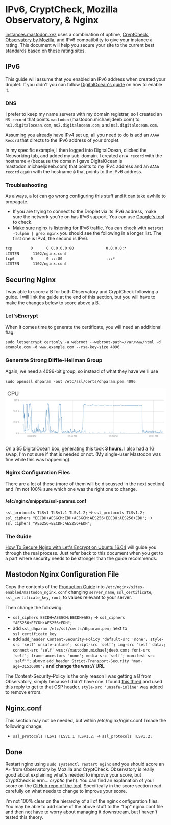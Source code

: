 IPv6, CryptCheck, Mozilla Observatory, & Nginx
========

[instances.mastodon.xyz](https://instances.mastodon.xyz) uses a combination of uptime, [CryptCheck](https://tls.imirhil.fr), [Observatory by Mozilla](https://observatory.mozilla.org), and IPv6 compatibility to give your instance a rating. This document will help you secure your site to the current best standards based on these rating sites.

## IPv6

This guide will assume that you enabled an IPv6 address when created your droplet. If you didn't you can follow [DigitalOcean's guide](https://www.digitalocean.com/community/tutorials/how-to-enable-ipv6-for-digitalocean-droplets) on how to enable it.

### DNS

I prefer to keep my name servers with my domain registrar, so I created an `NS record` that points `mastodon` (mastodon.michaeljdeeb.com) to `ns1.digitalocean.com`, `ns2.digitalocean.com`, and `ns3.digitalocean.com`.

Assuming you already have IPv4 set up, all you need to do is add an `AAAA Record` that directs to the IPv6 address of your droplet.

In my specific example, I then logged into DigitalOcean, clicked the Networking tab, and added my sub-domain. I created an `A record` with the hostname `@` (because the domain I gave DigitalOcean is mastodon.michaeljdeeb.com) that points to my IPv4 address and an `AAAA record` again with the hostname `@` that points to the IPv6 address.

### Troubleshooting

As always, a lot can go wrong configuring this stuff and it can take awhile to propagate.

- If you are trying to connect to the Droplet via its IPv6 address, make sure the network you're on has IPv6 support. You can use [Google's tool](http://ipv6test.google.com) to check.
- Make sure nginx is listening for IPv6 traffic. You can check with `netstat -tulpan | grep nginx` you should see the following in a longer list. The first one is IPv4, the second is IPv6.
```
tcp        0      0 0.0.0.0:80              0.0.0.0:*               LISTEN      1102/nginx.conf
tcp6       0      0 :::80                   :::*                    LISTEN      1102/nginx.conf
```

## Securing Nginx

I was able to score a B for both Observatory and CryptCheck following a guide. I will link the guide at the end of this section, but you will have to make the changes below to score above a B.

### Let'sEncrypt

When it comes time to generate the certificate, you will need an additional flag.
```
sudo letsencrypt certonly -a webroot --webroot-path=/var/www/html -d example.com -d www.example.com --rsa-key-size 4096
```

### Generate Strong Diffie-Hellman Group

Again, we need a 4096-bit group, so instead of what they have we'll use
```
sudo openssl dhparam -out /etc/ssl/certs/dhparam.pem 4096
```

![DigitalOcean CPU Graph](assets/images/diffie-hellman-gen.png)

On a $5 DigitalOcean box, generating this took **3 hours**. I also had a 1G swap, I'm not sure if that is needed or not. (My single-user Mastodon was fine while this was happening).

### Nginx Configuration Files

There are a lot of these (more of them will be discussed in the next section) and I'm not 100% sure which one was the right one to change.

#### /etc/nginx/snippets/ssl-params.conf
`ssl_protocols TLSv1 TLSv1.1 TLSv1.2;` -> `ssl_protocols TLSv1.2;`
`ssl_ciphers "EECDH+AESGCM:EDH+AESGCM:AES256+EECDH:AES256+EDH";` -> `ssl_ciphers "AES256+EECDH:AES256+EDH";`

### The Guide
[How To Secure Nginx with Let's Encrypt on Ubuntu 16.04](https://www.digitalocean.com/community/tutorials/how-to-secure-nginx-with-let-s-encrypt-on-ubuntu-16-04) will guide you through the real process. Just refer back to this document when you get to a part where security needs to be stronger than the guide recommends.

## Mastodon Nginx Configuration File
Copy the contents of the [Production Guide](https://github.com/tootsuite/documentation/blob/master/Running-Mastodon/Production-guide.md#nginx) into `/etc/nginx/sites-enabled/mastodon_nginx.conf` changing `server_name`, `ssl_certificate`, `ssl_certificate_key`, `root`, to values relevant to your server.

Then change the following:
- `ssl_ciphers EECDH+AESGCM:EECDH+AES;` -> `ssl_ciphers "AES256+EECDH:AES256+EDH";`
- add `ssl_dhparam /etc/ssl/certs/dhparam.pem;` next to `ssl_certificate_key`
- add `add_header Content-Security-Policy "default-src 'none'; style-src 'self'
unsafe-inline'; script-src 'self'; img-src 'self' data:; connect-src 'self' wss://mastodon.michaeljdeeb.com; font-src 'self'; frame-ancestors 'none'; media-src 'self'; manifest-src 'self'";` above `add_header Strict-Transport-Security "max-age=31536000";` **and change the wss:// URL**

The Content-Security-Policy is the only reason I was getting a B from Observatory, simply because I didn't have one. I found [this thred](https://mastodon.al/users/Spike/updates/27) and used [this reply](https://social.papill0n.org/users/lu/updates/6) to get to that CSP header. `style-src 'unsafe-inline'` was added to remove errors.

## Nginx.conf

This section may not be needed, but within /etc/nginx/nginx.conf I made the following change:
- `ssl_protocols TLSv1 TLSv1.1 TLSv1.2;` -> `ssl_protocols TLSv1.2;`

## Done

Restart nginx using `sudo systemctl restart nginx` and you should score an A+ from Observatory by Mozilla and CryptCheck. Observatory is really good about explaining what's needed to improve your score, but CryptCheck is erm... _cryptic_ (heh). You can find an explanation of your score on the [GitHub repo of the tool](https://github.com/aeris/cryptcheck#understanding-results). Specifically in the score section read carefully on what needs to change to improve your score.

I'm not 100% clear on the hierarchy of all of the nginx configuration files. You may be able to add some of the above stuff to the "top" nginx.conf file and then not have to worry about managing it downstream, but I haven't tested this theory.

